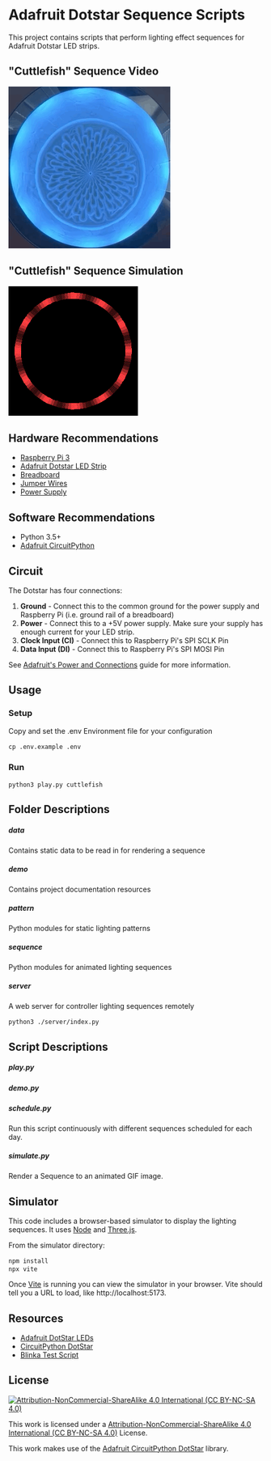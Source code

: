 # Adafruit Dotstar Sequence Scripts

This project contains scripts that perform lighting effect sequences for Adafruit Dotstar LED strips.

## "Cuttlefish" Sequence Video

![Demo Video](demo/cuttlefish-video.gif)

## "Cuttlefish" Sequence Simulation

![Demo Video](demo/cuttlefish.gif)

## Hardware Recommendations

 - [Raspberry Pi 3](https://www.adafruit.com/category/105)
 - [Adafruit Dotstar LED Strip](https://learn.adafruit.com/adafruit-dotstar-leds)
 - [Breadboard](https://www.adafruit.com/product/239)
 - [Jumper Wires](https://www.adafruit.com/category/306)
 - [Power Supply](https://www.adafruit.com/product/1466)

## Software Recommendations

 - Python 3.5+
 - [Adafruit CircuitPython](https://github.com/adafruit/circuitpython)


## Circuit

The Dotstar has four connections:

1) **Ground** - Connect this to the common ground for the power supply and Raspberry Pi (i.e. ground rail of a breadboard)
2) **Power** - Connect this to a +5V power supply. Make sure your supply has enough current for your LED strip.
3) **Clock Input (CI)** - Connect this to Raspberry Pi's SPI SCLK Pin
4) **Data Input (DI)** - Connect this to Raspberry Pi's SPI MOSI Pin

See [Adafruit's Power and Connections](https://learn.adafruit.com/adafruit-dotstar-leds/power-and-connections) guide for more information.

## Usage

### Setup

Copy and set the .env Environment file for your configuration

```
cp .env.example .env
```

### Run

```
python3 play.py cuttlefish
```

## Folder Descriptions

##### data

Contains static data to be read in for rendering a sequence

##### demo
Contains project documentation resources

##### pattern

Python modules for static lighting patterns

##### sequence

Python modules for animated lighting sequences

##### server

A web server for controller lighting sequences remotely

```
python3 ./server/index.py
```

## Script Descriptions

##### play.py

##### demo.py

##### schedule.py

Run this script continuously with different sequences scheduled for each day.

##### simulate.py

Render a Sequence to an animated GIF image.

## Simulator

This code includes a browser-based simulator to display the lighting sequences. It uses [Node](https://nodejs.org/)
and [Three.js](https://threejs.org/).

From the simulator directory:
```
npm install
npx vite
```

Once [Vite](https://vitejs.dev/) is running you can view the simulator in your browser. Vite should tell you a URL to load, like http://localhost:5173.

## Resources

- [Adafruit DotStar LEDs](https://learn.adafruit.com/adafruit-dotstar-leds/overview)
- [CircuitPython DotStar](https://learn.adafruit.com/circuitpython-essentials/circuitpython-dotstar)
- [Blinka Test Script](https://learn.adafruit.com/circuitpython-on-raspberrypi-linux/installing-circuitpython-on-raspberry-pi)

## License

[![Attribution-NonCommercial-ShareAlike 4.0 International (CC BY-NC-SA 4.0)](https://i.creativecommons.org/l/by-nd/2.0/88x31.png)](https://creativecommons.org/licenses/by-nc-sa/4.0/)

This work is licensed under a [Attribution-NonCommercial-ShareAlike 4.0 International (CC BY-NC-SA 4.0)](https://creativecommons.org/licenses/by-nc-sa/4.0/) License.

This work makes use of the [Adafruit CircuitPython DotStar](https://github.com/adafruit/Adafruit_CircuitPython_DotStar) library.
